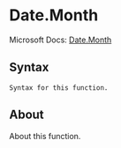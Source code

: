 ---
---

# Date.Month

Microsoft Docs: [Date.Month](https://docs.microsoft.com/en-us/powerquery-m/date-month)

## Syntax

```powerquery-m
Syntax for this function.
```

## About

About this function.

